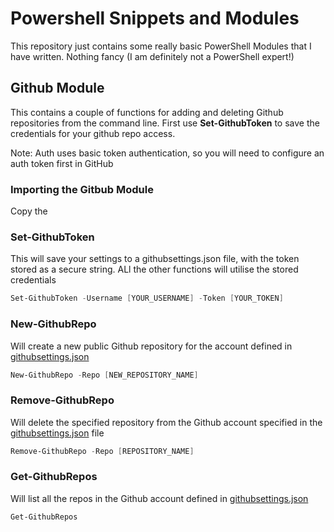 # Powershell Snippets and Modules
This repository just contains some really basic PowerShell Modules that I have written. Nothing fancy (I am definitely not a PowerShell expert!)

## Github Module
This contains a couple of functions for adding and deleting Github repositories from the command line.
First use **Set-GithubToken** to save the credentials for your github repo access.

Note: Auth uses basic token authentication, so you will need to configure an auth token first in GitHub

### Importing the Gitbub Module
Copy the 

### Set-GithubToken
This will save your settings to a githubsettings.json file, with the token stored as a secure string. ALl the other functions will utilise the stored credentials

```PowerShell
Set-GithubToken -Username [YOUR_USERNAME] -Token [YOUR_TOKEN]
```

### New-GithubRepo
Will create a new public Github repository for the account defined in [githubsettings.json](Github/githubsettings.json)

```powershell
New-GithubRepo -Repo [NEW_REPOSITORY_NAME]
```

### Remove-GithubRepo
Will delete the specified repository from the Github account specified in the [githubsettings.json](Github/githubsettings.json) file

```powershell
Remove-GithubRepo -Repo [REPOSITORY_NAME]
```

### Get-GithubRepos
Will list all the repos in the Github account defined in [githubsettings.json](Github/githubsettings.json)

```powershell
Get-GithubRepos
```